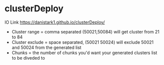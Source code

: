 # clusterDeploy

IO Link https://danistark1.github.io/clusterDeploy/

- Cluster range = comma separated (50021,50084) will get cluster from 21 to 84
- Cluster exclude = space separated, (50021 50024) will exclude 50021 and 50024 from the generated list
- Chunks = the number of chunks you'd want your generated clusters list to be diveded to

